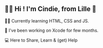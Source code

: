 ## 👋🏼 Hi ! I'm Cindie, from Lille 📍



👧🏼 Currently learning HTML, CSS and JS.

📱  I've been working on Xcode for few months.

💻 Here to Share, Learn & (get) Help

<!--
**Cindoushka/Cindoushka** is a ✨ _special_ ✨ repository because its `README.md` (this file) appears on your GitHub profile.


